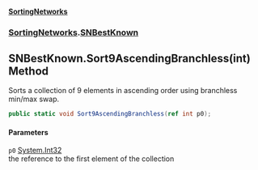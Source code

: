 #### [SortingNetworks](index.md 'index')
### [SortingNetworks](SortingNetworks.md 'SortingNetworks').[SNBestKnown](SortingNetworks_SNBestKnown.md 'SortingNetworks.SNBestKnown')
## SNBestKnown.Sort9AscendingBranchless(int) Method
Sorts a collection of 9 elements in ascending order using branchless min/max swap.  
```csharp
public static void Sort9AscendingBranchless(ref int p0);
```
#### Parameters
<a name='SortingNetworks_SNBestKnown_Sort9AscendingBranchless(int)_p0'></a>
`p0` [System.Int32](https://docs.microsoft.com/en-us/dotnet/api/System.Int32 'System.Int32')  
the reference to the first element of the collection
  
